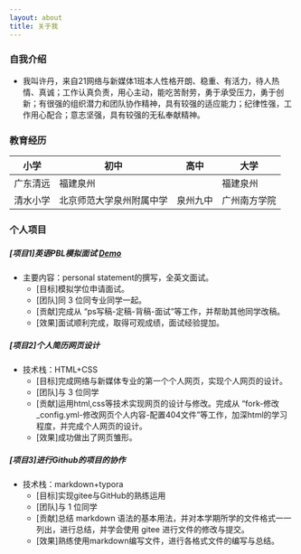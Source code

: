 ```yaml
---
layout: about
title: 关于我
---
```


### 自我介绍
- 我叫许丹，来自21网络与新媒体1班本人性格开朗、稳重、有活力，待人热情、真诚；工作认真负责，用心主动，能吃苦耐劳，勇于承受压力，勇于创新；有很强的组织潜力和团队协作精神，具有较强的适应能力；纪律性强，工作用心配合；意志坚强，具有较强的无私奉献精神。
### 教育经历
小学 |初中 | 高中 | 大学
---|---|---|---
广东清远 | 福建泉州 | | 福建泉州 | 广东广州
清水小学 |北京师范大学泉州附属中学 | 泉州九中 | 广州南方学院

### 个人项目
#####  [项目1]英语PBL模拟面试 [Demo](http://shakeeee.gitee.io/web-design-/)
* 主要内容：personal statement的撰写，全英文面试。
   * [目标]模拟学位申请面试。
   * [团队]同 3 位同专业同学一起。
   * [贡献]完成从 “ps写稿-定稿-背稿-面试”等工作，并帮助其他同学改稿。
   * [效果]面试顺利完成，取得可观成绩，面试经验提加。

##### [项目2]个人简历网页设计
* 技术栈：HTML+CSS
   * [目标]完成网络与新媒体专业的第一个个人网页，实现个人网页的设计。
   * [团队]与 3 位同学
   * [贡献]运用html,css等技术实现网页的设计与修改。完成从 “fork-修改_config.yml-修改网页个人内容-配置404文件”等工作，加深html的学习程度，并完成个人网页的设计。
   * [效果]成功做出了网页雏形。
##### [项目3]进行Github的项目的协作 
* 技术栈：markdown+typora
   * [目标]实现gitee与GitHub的熟练运用
   * [团队]与 1 位同学
   * [贡献]总结 markdown 语法的基本用法，并对本学期所学的文件格式一一列出，进行总结，并学会使用 gitee 进行文件的修改与提交。
   * [效果]熟练使用markdown编写文件，进行各格式文件的编写与总结。
